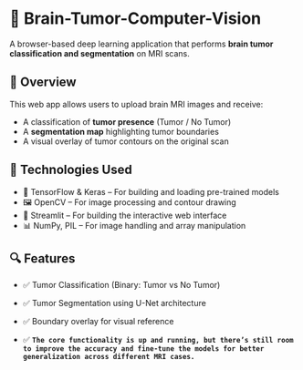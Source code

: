 # 🧠 Brain-Tumor-Computer-Vision

A browser-based deep learning application that performs **brain tumor classification and segmentation** on MRI scans.  

## 🚀 Overview

This web app allows users to upload brain MRI images and receive:

- A classification of **tumor presence** (Tumor / No Tumor)
- A **segmentation map** highlighting tumor boundaries
- A visual overlay of tumor contours on the original scan

## 🧰 Technologies Used

- 🧠 TensorFlow & Keras – For building and loading pre-trained models  
- 🖼 OpenCV – For image processing and contour drawing  
- 🎈 Streamlit – For building the interactive web interface  
- 📊 NumPy, PIL – For image handling and array manipulation

## 🔍 Features

- ✅ Tumor Classification (Binary: Tumor vs No Tumor)
- ✅ Tumor Segmentation using U-Net architecture
- ✅ Boundary overlay for visual reference

- ✅ **`The core functionality is up and running, but there’s still room to improve the accuracy and fine-tune the models for better generalization across different MRI cases.`**
